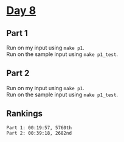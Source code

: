 # [Day 8](https://adventofcode.com/2023/day/8)

## Part 1

Run on my input using `make p1`.  
Run on the sample input using `make p1_test`.

## Part 2

Run on my input using `make p1`.  
Run on the sample input using `make p1_test`.

## Rankings

    Part 1: 00:19:57, 5760th
    Part 2: 00:39:18, 2682nd
